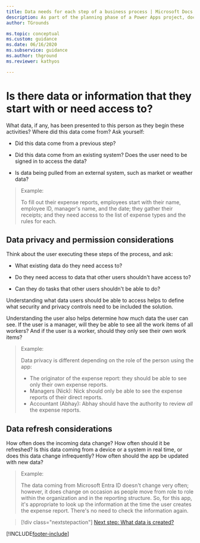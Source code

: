 ```yaml
---
title: Data needs for each step of a business process | Microsoft Docs
description: As part of the planning phase of a Power Apps project, document the data required for each step of the business process you want to automate.
author: TGrounds

ms.topic: conceptual
ms.custom: guidance
ms.date: 06/16/2020
ms.subservice: guidance
ms.author: thground
ms.reviewer: kathyos

---
```


# Is there data or information that they start with or need access to?

What data, if any, has been presented to this person as they begin these
activities? Where did this data come from? Ask yourself:

- Did this data come from a previous step?

- Did this data come from an existing system? Does the user need to be signed
    in to access the data?

- Is data being pulled from an external system, such as market or
    weather data?

> Example:
>
> To fill out their expense reports, employees start with their name,
employee ID, manager's name, and the date; they gather their receipts; and they
need access to the list of expense types and the rules for each.

## Data privacy and permission considerations

Think about the user executing these steps of the process, and ask:

- What existing data do they need access to?

- Do they need access to data that other users shouldn't have access to?

- Can they do tasks that other users shouldn't be able to do?

Understanding what data users should be able to access helps to define what security and privacy controls need to be included the solution.

Understanding the user also helps determine how much data the user can see. If
the user is a manager, will they be able to see all the work items of all workers?
And if the user is a worker, should they only see their own work items?

> Example:
> 
> Data privacy is different depending on the role of the person using the
app:
> - The originator of the expense report: they should be able to see only their own
    expense reports.
> - Managers (Nick): Nick should only be able to see the expense reports of their
    direct reports.
> - Accountant (Abhay): Abhay should have the authority to review *all* the expense
    reports.

## Data refresh considerations

How often does the incoming data change? How often should it be refreshed? Is
this data coming from a device or a system in real time, or does this data change
infrequently? How often should the app be updated with new data?

> Example:
>
> The data coming from Microsoft Entra ID doesn't change very often;
however, it does change on occasion as people move from role to role within the
organization and in the reporting structure. So, for this app, it's
appropriate to look up the information at the time the user creates the expense
report. There's no need to check the information again.

> [!div class="nextstepaction"]
> [Next step: What data is created?](create-edit-data.md)


[!INCLUDE[footer-include](../../includes/footer-banner.md)]
